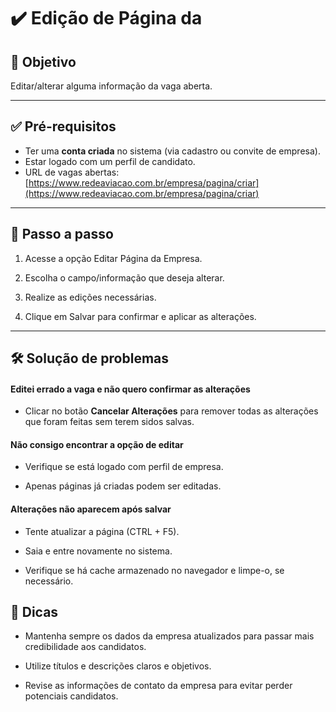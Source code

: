 # ✔️ Edição de Página da 

## 🎯 Objetivo

Editar/alterar alguma informação da vaga aberta.

---

## ✅ Pré-requisitos

- Ter uma **conta criada** no sistema (via cadastro ou convite de empresa).
- Estar logado com um perfil de candidato.
- URL de vagas abertas: [https://www.redeaviacao.com.br/empresa/pagina/criar](https://www.redeaviacao.com.br/empresa/pagina/criar)

---

## 📝 Passo a passo

1. Acesse a opção Editar Página da Empresa.

2. Escolha o campo/informação que deseja alterar.

3. Realize as edições necessárias.

4. Clique em Salvar para confirmar e aplicar as alterações.

---

## 🛠️ Solução de problemas

#### Editei errado a vaga e não quero confirmar as alterações

- Clicar no botão **Cancelar Alterações** para remover todas as alterações que foram feitas sem terem sidos salvas.


#### Não consigo encontrar a opção de editar

- Verifique se está logado com perfil de empresa.

- Apenas páginas já criadas podem ser editadas.

#### Alterações não aparecem após salvar

- Tente atualizar a página (CTRL + F5).

- Saia e entre novamente no sistema.

- Verifique se há cache armazenado no navegador e limpe-o, se necessário.

## 👀 Dicas

- Mantenha sempre os dados da empresa atualizados para passar mais credibilidade aos candidatos.

- Utilize títulos e descrições claros e objetivos.

- Revise as informações de contato da empresa para evitar perder potenciais candidatos.

